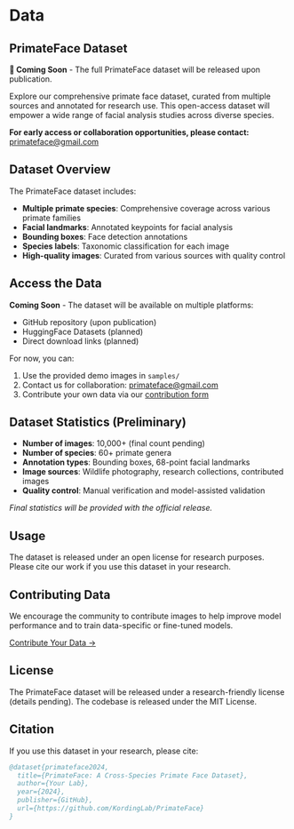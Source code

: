 # Data

## PrimateFace Dataset

**🚀 Coming Soon** - The full PrimateFace dataset will be released upon publication.

Explore our comprehensive primate face dataset, curated from multiple sources and annotated for research use. This open-access dataset will empower a wide range of facial analysis studies across diverse species.

**For early access or collaboration opportunities, please contact:** [primateface@gmail.com](mailto:primateface@gmail.com)

## Dataset Overview

The PrimateFace dataset includes:

- **Multiple primate species**: Comprehensive coverage across various primate families
- **Facial landmarks**: Annotated keypoints for facial analysis
- **Bounding boxes**: Face detection annotations
- **Species labels**: Taxonomic classification for each image
- **High-quality images**: Curated from various sources with quality control

## Access the Data

**Coming Soon** - The dataset will be available on multiple platforms:
- GitHub repository (upon publication)
- HuggingFace Datasets (planned)
- Direct download links (planned)

For now, you can:
1. Use the provided demo images in `samples/`
2. Contact us for collaboration: [primateface@gmail.com](mailto:primateface@gmail.com)
3. Contribute your own data via our [contribution form](contribute.md)

## Dataset Statistics (Preliminary)

- **Number of images**: 10,000+ (final count pending)
- **Number of species**: 60+ primate genera
- **Annotation types**: Bounding boxes, 68-point facial landmarks
- **Image sources**: Wildlife photography, research collections, contributed images
- **Quality control**: Manual verification and model-assisted validation

*Final statistics will be provided with the official release.*

## Usage

The dataset is released under an open license for research purposes. Please cite our work if you use this dataset in your research.

## Contributing Data

We encourage the community to contribute images to help improve model performance and to train data-specific or fine-tuned models.

[Contribute Your Data →](contribute.md)

## License

The PrimateFace dataset will be released under a research-friendly license (details pending). The codebase is released under the MIT License.

## Citation

If you use this dataset in your research, please cite:

```bibtex
@dataset{primateface2024,
  title={PrimateFace: A Cross-Species Primate Face Dataset},
  author={Your Lab},
  year={2024},
  publisher={GitHub},
  url={https://github.com/KordingLab/PrimateFace}
}
```